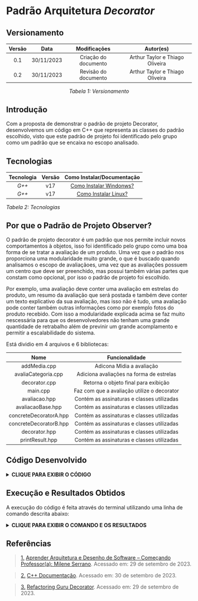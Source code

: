 ﻿# Padrão Arquitetura _Decorator_

## Versionamento

<center>

| **Versão** |  **Data**  |         **Modificações**         |         **Autor(es)**           |
| :--------: | :--------: | :------------------------------: | :-----------------------------: | 
|    0.1     | 30/11/2023 |       Criação do documento       | Arthur Taylor e Thiago Oliveira |
|    0.2     | 30/11/2023 |       Revisão do documento       | Arthur Taylor e Thiago Oliveira |


_Tabela 1: Versionamento_

</center>

## Introdução

Com a proposta de demonstrar o padrão de projeto Decorator, desenvolvemos um código em C++ que representa as classes do padrão escolhido, visto que este padrão de projeto foi identificado pelo grupo como um padrão que se encaixa no escopo analisado.

## Tecnologias

| **Tecnologia** | **Versão** |                                       **Como Instalar/Documentação**                                       |
| :------------: | :--------: | :--------------------------------------------------------------------------------------------------------: |
|     _G++_      |    v17     | [Como Instalar Windonws?](https://terminalroot.com.br/2022/12/como-instalar-gcc-gpp-mingw-no-windows.html) |
|     _G++_      |    v17     |                       [Como Instalar Linux?](https://pt.linux-console.net/?p=15650)                        |

_Tabela 2: Tecnologias_

## Por que o Padrão de Projeto Observer?

O padrão de projeto decorator é um padrão que nos permite incluir novos comportamentos à objetos, isso foi identificado pelo grupo como uma boa forma de se tratar a avaliação de um produto. Uma vez que o padrão nos proporciona uma modularidade muito grande, o que é buscado quando analisamos o escopo de avaliaçãoes, uma vez que as avaliações possuem um centro que deve ser preenchido, mas possui também várias partes que constam como opcional, por isso o padrão de projeto foi escolhido.

Por exemplo, uma avaliação deve conter uma avaliação em estrelas do produto, um resumo da avaliação que será postada e também deve conter um texto explicativo da sua avaliação, mas isso não é tudo, uma avaliação pode conter também outras informações como por exemplo fotos do produto recebido. Com isso a modularidade explicada acima se faz muito nescessária para que os desenvolvedores não tenham uma grande quantidade de retrabalho além de previnir um grande acomplamento e permitir a escalabilidade do sistema.

Está dividio em 4 arquivos e 6 bibliotecas:

| **Nome** |  **Funcionalidade**  |
| :---------------------------: | :-----------------------------------------: | 
|    addMedia.cpp               | Adicona Mídia a avaliação                   |
|    avaliaCategoria.cpp        | Adiciona avaliações na forma de estrelas    |
|    decorator.cpp              | Retorna o objeto final para exibição        |
|    main.cpp                   | Faz com que a avaliação utilize o decorator |
|    avaliacao.hpp              | Contém as assinaturas e classes utilizadas  |
|    avaliacaoBase.hpp          | Contém as assinaturas e classes utilizadas  |
|    concreteDecoratorA.hpp     | Contém as assinaturas e classes utilizadas  |
|    concreteDecoratorB.hpp     | Contém as assinaturas e classes utilizadas  |
|    decorator.hpp              | Contém as assinaturas e classes utilizadas  |
|    printResult.hpp            | Contém as assinaturas e classes utilizadas  |


## Código Desenvolvido

<details>
<summary> <strong> CLIQUE PARA EXIBIR O CÓDIGO </strong> </summary>

![Decorator_addMedia](../../../Assets/Decorator/addMedia.png)

_Figura 1: Código do addMedia.cpp_

![Decorator_avaliacao](../../../Assets/Decorator/avaliacao.png)

_Figura 2: Código do avaliacao.hpp_

![Decorator_avaliaCategoria](../../../Assets/Decorator/avaliaCategoria.png)

_Figura 3: Código do avaliaCategoria.cpp_

![Decorator_avaliacaoBase](../../../Assets/Decorator/avaliacaoBase.png)

_Figura 4: Código do avaliacaoBase.hpp_

![Decorator_concreteDecoratorA](../../../Assets/Decorator/concreteDecoratorA.png)

_Figura 5: Código do concreteDecoratorA.hpp_

![Decorator_concreteDecoratorB](../../../Assets/Decorator/concreteDecoratorB.png)

_Figura 6: Código do concreteDecoratorB.hpp_

![Decorator_decoradorCPP](../../../Assets/Decorator/decoradorCPP.png)

_Figura 7: Código do decorador.cpp_

![Decorator_decorador](../../../Assets/Decorator/decorador.png)

_Figura 8: Código do decorador.hpp_

![Decorator_main](../../../Assets/Decorator/main.png)

_Figura 9: Código do main.cpp_

![Decorator_printResult](../../../Assets/Decorator/printResult.png)

_Figura 10: Código do printResult.hpp_

</details>

## Execução e Resultados Obtidos

A execução do código é feita através do terminal utilizando uma linha de comando descrita abaixo:

<details>
<summary> <strong> CLIQUE PARA EXIBIR O COMANDO E OS RESULTADOS </strong> </summary>

![Executar](../../../Assets/Decorator/execucao-e-resultado.png)

_Figura 11: Comando para executar e resultados_

</details>

## Referências

> <a id="FTF1Ref" href="#FTF1">1.</a> [Aprender Arquitetura e Desenho de Software – Começando Professor(a): Milene Serrano](https://aprender3.unb.br/course/view.php?id=19535&section=1). Acessado em: 29 de setembro de 2023.

> <a id="FTF1Ref" href="#FTF1">2.</a> [C++ Documentação](https://cplusplus.com/). Acessado em: 30 de setembro de 2023.

> <a id="FTF1Ref" href="#FTF1">3.</a> [Refactoring Guru Decorator](https://refactoring.guru/design-patterns/decorator). Acessado em: 29 de setembro de 2023.
